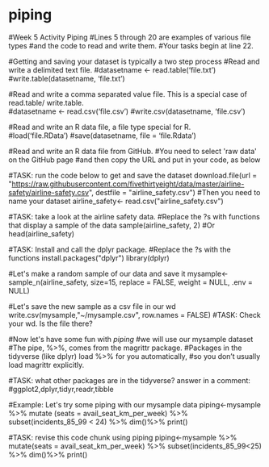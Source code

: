 # piping
#Week 5 Activity Piping
#Lines 5 through 20 are examples of various file types 
#and the code to read and write them. 
#Your tasks begin at line 22.

#Getting and saving your dataset is typically a two step process
#Read and write a delimited text file.
#datasetname <- read.table(‘file.txt’)
#write.table(datasetname, ‘file.txt’)

#Read and write a comma separated value file. This is a special case of read.table/ write.table.	
#datasetname <- read.csv(‘file.csv’)
#write.csv(datasetname, ‘file.csv’)

#Read and write an R data file, a file type special for R.	
#load(‘file.RData’)
#save(datasetname, file = ‘file.Rdata’)

#Read and write an R data file from GitHub.
#You need to select 'raw data' on the GitHub page 
#and then copy the URL and put in your code, as below

#TASK: run the code below to get and save the dataset
download.file(url = "https://raw.githubusercontent.com/fivethirtyeight/data/master/airline-safety/airline-safety.csv", destfile = "airline_safety.csv")
#Then you need to name your dataset
airline_safety<- read.csv("airline_safety.csv")

#TASK: take a look at the airline safety data. 
#Replace the ?s with functions that display a sample of the data
sample(airline_safety, 2)
#Or
head(airline_safety)

#TASK: Install and call the dplyr package. 
#Replace the ?s with the functions
install.packages("dplyr")
library(dplyr)

#Let's make a random sample of our data and save it
mysample<-sample_n(airline_safety, size=15, replace = FALSE, weight = NULL, .env = NULL)

#Let's save the new sample as a csv file in our wd
write.csv(mysample,"~/mysample.csv", row.names = FALSE)
#TASK: Check your wd. Is the file there?

#Now let's have some fun with *piping*
#we will use our mysample dataset
#The pipe, %>%, comes from the magrittr package. 
#Packages in the tidyverse (like dplyr) load %>% for you automatically, 
#so you don’t usually load magrittr explicitly.

#TASK: what other packages are in the tidyverse? answer in a comment: 
#ggplot2,dplyr,tidyr,readr,tibble

#Example: Let's try some piping with our mysample data
piping<-mysample %>% 
  mutate (seats = avail_seat_km_per_week) %>%
  subset(incidents_85_99 < 24) %>%
  dim()%>%
  print()

#TASK: revise this code chunk using piping
piping<-mysample %>%
  mutate(seats = avail_seat_km_per_week) %>%
  subset(incidents_85_99<25) %>%
  dim()%>%
print()

